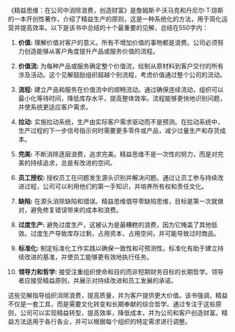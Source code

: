《精益思维：在公司中消除浪费，创造财富》是詹姆斯·P·沃马克和丹尼尔·T·琼斯的一本开创性著作，介绍了精益生产的原则，这是一种系统化的方法，用于简化运营并提高效率。以下是该书中总结的十个最重要的见解，总结在550字内：

1. **价值:** 理解价值对客户的意义。所有不增加价值的事物都是浪费。公司必须努力创造能够从客户角度提升产品或服务价值的流程。

2. **价值流:** 为每种产品或服务确定整个价值流，绘制从原材料到客户交付的所有涉及活动。这个见解鼓励组织超越个别流程，考虑价值通过整个公司的流动。

3. **流程:** 建立产品和服务在价值流中的顺畅流动。通过确保连续流动，组织可以最小化等待时间，降低库存水平，提高整体效率。流程能够更快地识别问题，并使系统更适应客户需求。

4. **拉动:** 实施拉动系统，生产由实际客户需求驱动而不是预测。在拉动系统中，生产过程的下一步信号指示何时需要更多零件或产品，减少过量生产和存货成本。

5. **完美:** 不断消除逐层浪费，追求完美。精益思维不是一次性的努力，而是对完美的持续追求，总是有改进的空间。

6. **员工授权:** 授权员工在问题发生源头识别并解决问题。通过让员工参与持续改进过程，公司可以利用他们的第一手知识，并培养所有权和责任文化。

7. **缺陷:** 在源头消除缺陷和错误。精益思维倡导零缺陷思维，目标是第一次就做对，避免修复错误带来的成本和浪费。

8. **过度生产:** 避免过度生产，这被认为是最糟糕的浪费，因为它掩盖了其他低效。过度生产导致库存过剩，占用资本，占用空间，并可能导致过时商品。

9. **标准化:** 制定标准化工作实践以确保一致性和可预测性。标准化有助于建立持续改进的基准，并使员工能够更有效地执行任务。

10. **领导力和哲学:** 接受注重组织使命和目的而非短期财务目标的长期哲学。领导者应接受精益原则，并展示对持续改进和员工发展的承诺。

这些见解指导组织消除浪费，提高质量，并为客户提供更大价值。该书强调，精益不仅是一套工具，而是需要文化转变和长期奉献的综合哲学。通过专注于这些原则，公司可以实现精益转型，提高效率，降低成本，并为公司和客户创造财富。精益方法适用于各行各业，并可以根据每个组织的特定需求进行调整。